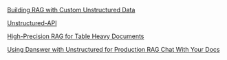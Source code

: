 [Building RAG with Custom Unstructured Data](https://huggingface.co/learn/cookbook/en/rag_with_unstructured_data)

[Unstructured-API](https://unstructured.io/api-key-hosted) 

[High-Precision RAG for Table Heavy Documents](https://medium.com/kx-systems/high-precision-rag-for-table-heavy-documents-using-langchain-unstructured-io-kdb-ai-22f7830eac9a)

[ Using Danswer with Unstructured for Production RAG Chat With Your Docs](https://unstructured.io/blog/using-danswer-with-unstructured)


